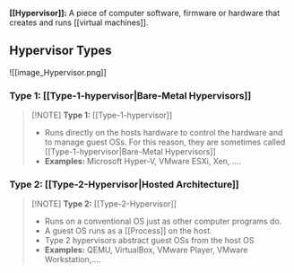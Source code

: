 **[[Hypervisor]]:** A piece of computer software, firmware or hardware that creates and runs [[virtual machines]].
## Hypervisor Types
![[image_Hypervisor.png]]
### Type 1: [[Type-1-hypervisor|Bare-Metal Hypervisors]]
> [!NOTE] **Type 1:** [[Type-1-hypervisor]]
> - Runs directly on the hosts hardware to control the hardware and to manage guest OSs. For this reason, they are sometimes called [[Type-1-hypervisor|Bare-Metal Hypervisors]]
> - **Examples:** Microsoft Hyper-V, VMware ESXi, Xen, ....
### Type 2: [[Type-2-Hypervisor|Hosted Architecture]]

> [!NOTE] **Type 2:** [[Type-2-Hypervisor]]
> - Runs on a conventional OS just as other computer programs do.
> - A guest OS runs as a [[Process]] on the host.
> - Type 2 hypervisors abstract guest OSs from the host OS
> - **Examples:** QEMU, VirtualBox, VMware Player, VMware Workstation,....